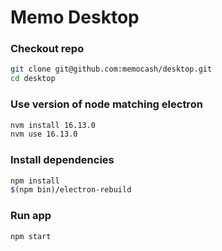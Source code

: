 # Memo Desktop

### Checkout repo
```bash
git clone git@github.com:memocash/desktop.git
cd desktop
```

### Use version of node matching electron
```bash
nvm install 16.13.0
nvm use 16.13.0
```

### Install dependencies
```bash
npm install
$(npm bin)/electron-rebuild
```

### Run app
```bash
npm start
```
